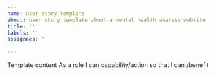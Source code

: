 ```yaml
---
name: user story template
about: user story template about a mental health awaress website
title: ''
labels: ''
assignees: ''

---
```


Template content
As a role
I can capability/action
so that I can /benefit
